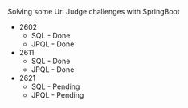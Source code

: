 Solving some Uri Judge challenges with SpringBoot

* 2602
  * SQL - Done
  * JPQL - Done
* 2611
  * SQL - Done
  * JPQL - Done
* 2621
  * SQL - Pending
  * JPQL - Pending